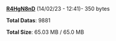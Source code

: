 [**R4HgN8nD**](/data/R4HgN8nD.txt) (14/02/23 - 12:41)- 350 bytes

**Total Datas**: 9881

**Total Size**: 65.03 MB / 65.0 MB